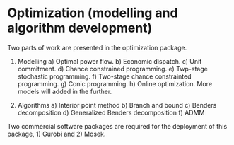 # Optimization (modelling and algorithm development)
Two parts of work are presented in the optimization package.

1) Modelling
a) Optimal power flow.
b) Economic dispatch.
c) Unit commitment.
d) Chance constrained programming.
e) Twp-stage stochastic programming.
f) Two-stage chance constrainted programming.
g) Conic programming.
h) Online optimization.
More models will added in the further.

2) Algorithms
a) Interior point method
b) Branch and bound
c) Benders decomposition
d) Generalized Benders decomposition
f) ADMM

Two commercial software packages are required for the deployment of this package, 1) Gurobi and 2) Mosek.